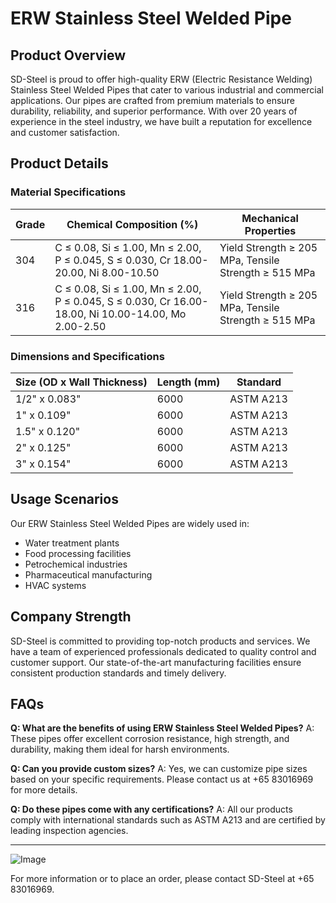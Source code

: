 # ERW Stainless Steel Welded Pipe

## Product Overview

SD-Steel is proud to offer high-quality ERW (Electric Resistance Welding) Stainless Steel Welded Pipes that cater to various industrial and commercial applications. Our pipes are crafted from premium materials to ensure durability, reliability, and superior performance. With over 20 years of experience in the steel industry, we have built a reputation for excellence and customer satisfaction.

## Product Details

### Material Specifications

| Grade | Chemical Composition (%) | Mechanical Properties |
|-------|--------------------------|------------------------|
| 304   | C ≤ 0.08, Si ≤ 1.00, Mn ≤ 2.00, P ≤ 0.045, S ≤ 0.030, Cr 18.00-20.00, Ni 8.00-10.50 | Yield Strength ≥ 205 MPa, Tensile Strength ≥ 515 MPa |
| 316   | C ≤ 0.08, Si ≤ 1.00, Mn ≤ 2.00, P ≤ 0.045, S ≤ 0.030, Cr 16.00-18.00, Ni 10.00-14.00, Mo 2.00-2.50 | Yield Strength ≥ 205 MPa, Tensile Strength ≥ 515 MPa |

### Dimensions and Specifications

| Size (OD x Wall Thickness) | Length (mm) | Standard |
|----------------------------|-------------|----------|
| 1/2" x 0.083"              | 6000        | ASTM A213  |
| 1" x 0.109"                | 6000        | ASTM A213  |
| 1.5" x 0.120"              | 6000        | ASTM A213  |
| 2" x 0.125"                | 6000        | ASTM A213  |
| 3" x 0.154"                | 6000        | ASTM A213  |

## Usage Scenarios

Our ERW Stainless Steel Welded Pipes are widely used in:
- Water treatment plants
- Food processing facilities
- Petrochemical industries
- Pharmaceutical manufacturing
- HVAC systems

## Company Strength

SD-Steel is committed to providing top-notch products and services. We have a team of experienced professionals dedicated to quality control and customer support. Our state-of-the-art manufacturing facilities ensure consistent production standards and timely delivery. 

## FAQs

**Q: What are the benefits of using ERW Stainless Steel Welded Pipes?**
A: These pipes offer excellent corrosion resistance, high strength, and durability, making them ideal for harsh environments.

**Q: Can you provide custom sizes?**
A: Yes, we can customize pipe sizes based on your specific requirements. Please contact us at +65 83016969 for more details.

**Q: Do these pipes come with any certifications?**
A: All our products comply with international standards such as ASTM A213 and are certified by leading inspection agencies.

---

![Image](https://github.com/user-attachments/assets/2567258e-e124-4816-932d-1809bd27ef0b)

For more information or to place an order, please contact SD-Steel at +65 83016969.